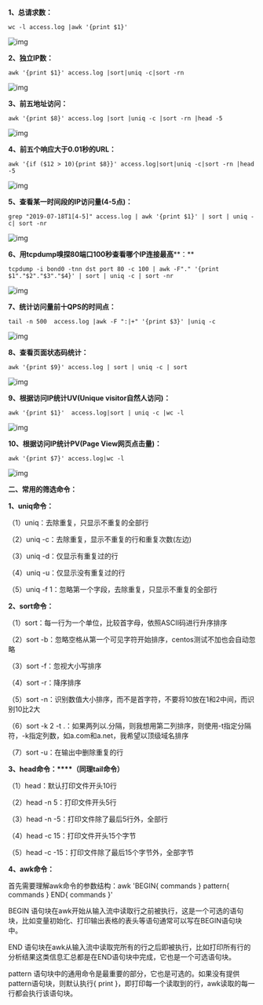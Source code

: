 

**1、总请求数：**

`wc -l access.log |awk '{print $1}'`

![img](https://mmbiz.qpic.cn/mmbiz_png/sTia8zWauCKNslNIR8yudpQ1Eszwc5rSpwjgibFaMZagxVN5apLbMGNUq5kevbicYnaRAIlD2DrEKSwia5vcSKDWjw/640?wx_fmt=png&wxfrom=5&wx_lazy=1&wx_co=1)

**2、独立IP数：**

`awk '{print $1}' access.log |sort|uniq -c|sort -rn`

![img](https://mmbiz.qpic.cn/mmbiz_png/sTia8zWauCKNslNIR8yudpQ1Eszwc5rSpOc8MQpXkjsoqYPPOPibZU9S7JG4mIHxVrlI466eia9dhbfU7PZqlibWlQ/640?wx_fmt=png&wxfrom=5&wx_lazy=1&wx_co=1)

**3、前五地址访问：**

`awk '{print $8}' access.log |sort |uniq -c |sort -rn |head -5`

![img](https://mmbiz.qpic.cn/mmbiz_png/sTia8zWauCKNslNIR8yudpQ1Eszwc5rSpygzL6xqqLoOuhM1F2Oia9RpCkDxhCjicLA9S7DRM4sRrpaBLtwxneGXw/640?wx_fmt=png&wxfrom=5&wx_lazy=1&wx_co=1)

**4、前五个响应大于0.01秒的URL：**

`awk '{if ($12 > 10){print $8}}' access.log|sort|uniq -c|sort -rn |head -5`

![img](https://mmbiz.qpic.cn/mmbiz_png/sTia8zWauCKNslNIR8yudpQ1Eszwc5rSpsOvHdDgNVa6UvMknlcDJiav2cHvVGTkBOs2VfvJqlcibNNc09UpLMk5Q/640?wx_fmt=png&wxfrom=5&wx_lazy=1&wx_co=1)

**5、查看某一时间段的IP访问量(4-5点)：**

`grep "2019-07-18T1[4-5]" access.log | awk '{print $1}' | sort | uniq -c| sort -nr`

![img](https://mmbiz.qpic.cn/mmbiz_png/sTia8zWauCKNslNIR8yudpQ1Eszwc5rSpv9icxhfZBTpObcz3RMNViaAjGjPQU5L7b1ibic3D8RP09KbyfaHqOPlvVg/640?wx_fmt=png&wxfrom=5&wx_lazy=1&wx_co=1)

**6、用tcpdump嗅探80端口100秒查看哪个IP连接最高****：**

`tcpdump -i bond0 -tnn dst port 80 -c 100 | awk -F"." '{print $1"."$2"."$3"."$4}' | sort | uniq -c | sort -nr`

![img](https://mmbiz.qpic.cn/mmbiz_png/sTia8zWauCKNslNIR8yudpQ1Eszwc5rSpSZPDuIEceBzlFqy70gqnyOoI5vIOXdPG3bwZasttlJSLib6FLcABnag/640?wx_fmt=png&wxfrom=5&wx_lazy=1&wx_co=1)

**7、统计访问量前十QPS的时间点：**

`tail -n 500  access.log |awk -F ":|+" '{print $3}' |uniq -c`

![img](https://mmbiz.qpic.cn/mmbiz_png/sTia8zWauCKNslNIR8yudpQ1Eszwc5rSpVpoYA7tiablBQCicnLuhYevozNoMicdu9tfOdTcU1z1ydHMzsm5DKYHTQ/640?wx_fmt=png&wxfrom=5&wx_lazy=1&wx_co=1)

**8、查看页面状态码统计：**

`awk '{print $9}' access.log | sort | uniq -c | sort`

![img](https://mmbiz.qpic.cn/mmbiz_png/sTia8zWauCKNslNIR8yudpQ1Eszwc5rSp1g2ibywsh5Mq739Bc4Bmia1UeOpCAyBoDFRicJ4DotFk7lx4sQicFpyE1w/640?wx_fmt=png&wxfrom=5&wx_lazy=1&wx_co=1)

**9、根据访问IP统计UV(Unique visitor自然人访问)：**

`awk '{print $1}'  access.log|sort | uniq -c |wc -l`

![img](https://mmbiz.qpic.cn/mmbiz_png/sTia8zWauCKNslNIR8yudpQ1Eszwc5rSp7SwibXARpmo2nTWu6bfVP6tWvS21bC0mACYzic9o3ExSurUCzyiaKLCicw/640?wx_fmt=png&wxfrom=5&wx_lazy=1&wx_co=1)

**10、根据访问IP统计PV(Page View网页点击量)：**

`awk '{print $7}' access.log|wc -l`

![img](https://mmbiz.qpic.cn/mmbiz_png/sTia8zWauCKNslNIR8yudpQ1Eszwc5rSpkdrNDPbOrricY8CuIDtejPXXia1YhuS24RDWWITyxt41JsD08M6sjX9A/640?wx_fmt=png&wxfrom=5&wx_lazy=1&wx_co=1)



**二、常用的筛选命令：**



**1、uniq命令：**

（1）uniq：去除重复，只显示不重复的全部行

（2）uniq -c：去除重复，显示不重复的行和重复次数(左边)

（3）uniq -d：仅显示有重复过的行

（4）uniq -u：仅显示没有重复过的行

（5）uniq -f 1：忽略第一个字段，去除重复，只显示不重复的全部行



**2、sort命令：**

（1）sort：每一行为一个单位，比较首字母，依照ASCII码进行升序排序

（2）sort -b：忽略空格从第一个可见字符开始排序，centos测试不加也会自动忽略

（3）sort -f：忽视大小写排序

（4）sort -r：降序排序

（5）sort -n：识别数值大小排序，而不是首字符，不要将10放在1和2中间，而识别10比2大

（6）sort -k 2 -t .：如果两列以.分隔，则我想用第二列排序，则使用-t指定分隔符，-k指定列数，如a.com和a.net，我希望以顶级域名排序

（7）sort -u：在输出中删除重复的行



**3、head命令：****（同理tail命令）**

（1）head：默认打印文件开头10行

（2）head -n 5：打印文件开头5行

（3）head -n -5：打印文件除了最后5行外，全部行

（4）head -c 15：打印文件开头15个字节

（5）head -c -15：打印文件除了最后15个字节外，全部字节



**4、awk命令：**

首先需要理解awk命令的参数结构：awk 'BEGIN{ commands } pattern{ commands } END{ commands }'

BEGIN 语句块在awk开始从输入流中读取行之前被执行，这是一个可选的语句块，比如变量初始化、打印输出表格的表头等语句通常可以写在BEGIN语句块中。

END 语句块在awk从输入流中读取完所有的行之后即被执行，比如打印所有行的分析结果这类信息汇总都是在END语句块中完成，它也是一个可选语句块。

pattern 语句块中的通用命令是最重要的部分，它也是可选的。如果没有提供pattern语句块，则默认执行{ print }，即打印每一个读取到的行，awk读取的每一行都会执行该语句块。